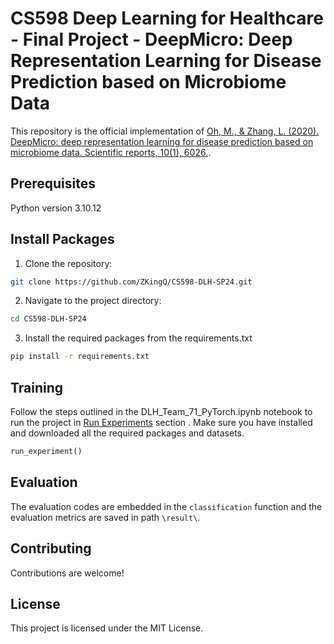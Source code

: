 # CS598 Deep Learning for Healthcare - Final Project - DeepMicro: Deep Representation Learning for Disease Prediction based on Microbiome Data

This repository is the official implementation of [Oh, M., & Zhang, L. (2020). DeepMicro: deep representation learning for disease prediction based on microbiome data. Scientific reports, 10(1), 6026.](https://www.nature.com/articles/s41598-020-63159-5).


## Prerequisites

Python version 3.10.12

## Install Packages

1. Clone the repository:
```bash
git clone https://github.com/ZKingQ/CS598-DLH-SP24.git
```

2. Navigate to the project directory:
```bash
cd CS598-DLH-SP24
```

3. Install the required packages from the requirements.txt 
```bash
pip install -r requirements.txt
```

## Training
Follow the steps outlined in the DLH_Team_71_PyTorch.ipynb notebook to run the project in [Run Experiments](https://github.com/ZKingQ/CS598-DLH-SP24/blob/main/DLH_Team_71_PyTorch.ipynb/#run-experiments) section
. Make sure you have installed and downloaded all the required packages and datasets.

```python
run_experiment()
```

## Evaluation

The evaluation codes are embedded in the `classification` function and the evaluation metrics are saved in path `\result\`.

## Contributing
Contributions are welcome!

## License
This project is licensed under the MIT License.
